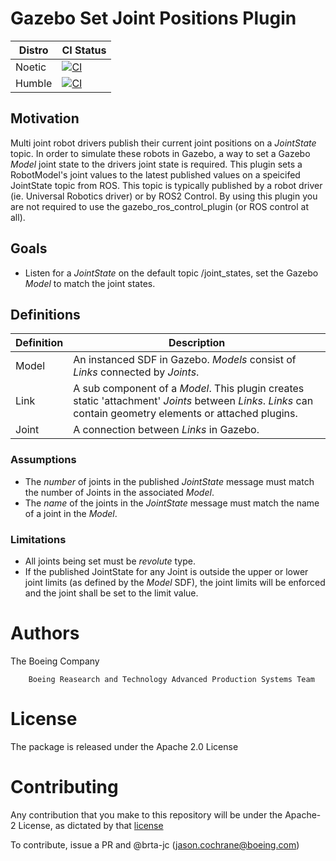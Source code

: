 # Gazebo Set Joint Positions Plugin

| Distro | CI Status |
| ------ | --------- |
| Noetic | [![CI](https://github.com/Boeing/gazebo_set_joint_positions_plugin/actions/workflows/main.yml/badge.svg?branch=noetic)](https://github.com/Boeing/gazebo_set_joint_positions_plugin/actions/workflows/main.yml) |
| Humble | [![CI](https://github.com/Boeing/gazebo_set_joint_positions_plugin/actions/workflows/main.yml/badge.svg?branch=humble)](https://github.com/Boeing/gazebo_set_joint_positions_plugin/actions/workflows/main.yml) |

## Motivation

Multi joint robot drivers publish their current joint positions on a _JointState_ topic.
In order to simulate these robots in Gazebo, a way to set a Gazebo _Model_ joint state to the drivers joint state is required.
This plugin sets a RobotModel's joint values to the latest published values on a speicifed JointState topic from ROS. This topic is typically published by a robot driver (ie. Universal Robotics driver) or by ROS2 Control. By using this plugin you are not required to use the gazebo_ros_control_plugin (or ROS control at all).

## Goals

- Listen for a _JointState_ on the default topic /joint_states, set the Gazebo _Model_ to match the joint states.


## Definitions

| Definition | Description                                                                                                              |
| ---------- | ------------------------------------------------------------------------------------------------------------------------ |
| Model       | An instanced SDF in Gazebo. _Models_ consist of _Links_ connected by _Joints_.                                                                                                               |
| Link        | A sub component of a _Model_. This plugin creates static 'attachment' _Joints_ between _Links_. _Links_ can contain geometry elements or attached plugins.                                                                                                               |
| Joint       | A connection between _Links_ in Gazebo.


### Assumptions

- The _number_ of joints in the published _JointState_ message must match the number of Joints in the associated _Model_.
- The _name_ of the joints in the _JointState_ message must match the name of a joint in the _Model_.

### Limitations

- All joints being set must be _revolute_ type.
- If the published JointState for any Joint is outside the upper or lower joint limits (as defined by the _Model_ SDF), the joint limits will be enforced and the joint shall be set to the limit value.

# Authors
The Boeing Company

        Boeing Reasearch and Technology Advanced Production Systems Team

# License
The package is released under the Apache 2.0 License

# Contributing

Any contribution that you make to this repository will
be under the Apache-2 License, as dictated by that
[license](http://www.apache.org/licenses/LICENSE-2.0)

To contribute, issue a PR and @brta-jc (jason.cochrane@boeing.com)
